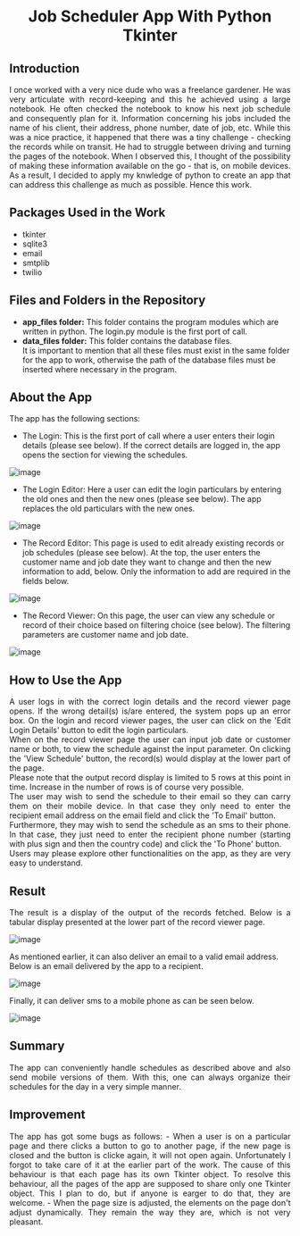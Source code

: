 <h1><p align="center">Job Scheduler App With Python Tkinter</p></h1>

## Introduction
<p align="justify">
I once worked with a very nice dude who was a freelance gardener. He was very articulate with record-keeping and this he achieved using a large notebook. He often checked the notebook to know his next job schedule and consequently plan for it. Information concerning his jobs included the name of his client, their address, phone number, date of job, etc. While this was a nice practice, it happened that there was a tiny challenge - checking the records while on transit. He had to struggle between driving and turning the pages of the notebook. When I observed this, I thought of the possibility of making these information available on the go - that is, on mobile devices. As a result, I decided to apply my knwledge of python to create an app that can address this challenge as much as possible. Hence this work.
</p>

## Packages Used in the Work
- tkinter<br>
- sqlite3<br>
- email<br>
- smtplib<br>
- twilio

## Files and Folders in the Repository
- **app_files folder:** This folder contains the program modules which are written in python. The login.py module is the first port of call.<br>
- **data_files folder:** This folder contains the database files.<br>
It is important to mention that all these files must exist in the same folder for the app to work, otherwise the path of the database files must be inserted where necessary in the program.

## About the App
<p align="justify">
The app has the following sections:
  
- The Login: This is the first port of call where a user enters their login details (please see below). If the correct details are logged in, the app opens the section for viewing the schedules.
  
![image](https://user-images.githubusercontent.com/44449730/160242100-46f70058-5c1e-415a-9ccc-75d94df38099.png)

- The Login Editor: Here a user can edit the login particulars by entering the old ones and then the new ones (please see below). The app replaces the old particulars with the new ones.
  
![image](https://user-images.githubusercontent.com/44449730/160242177-6e2343d3-6eca-441d-bcf5-d725e4197862.png)

- The Record Editor: This page is used to edit already existing records or job schedules (please see below). At the top, the user enters the customer name and job date they want to change and then the new information to add, below. Only the information to add are required in the fields below.
  
![image](https://user-images.githubusercontent.com/44449730/160242601-84a1703d-3956-4e0a-b7a8-c11e25cc099e.png)

- The Record Viewer: On this page, the user can view any schedule or record of their choice based on filtering choice (see below). The filtering parameters are customer name and job date.
  
![image](https://user-images.githubusercontent.com/44449730/160242928-4707b0cb-5642-4ced-99f9-8556b6824feb.png)

</p>

## How to Use the App
<p align="justify">
A user logs in with the correct login details and the record viewer page opens. If the wrong detail(s) is/are entered, the system pops up an error box. On the login and record viewer pages, the user can click on the 'Edit Login Details' button to edit the login particulars.<br>
When on the record viewer page the user can input job date or customer name or both, to view the schedule against the input parameter. On clicking the 'View Schedule' button, the record(s) would display at the lower part of the page.<br>
Please note that the output record display is limited to 5 rows at this point in time. Increase in the number of rows is of course very possible.<br>
The user may wish to send the schedule to their email so they can carry them on their mobile device. In that case they only need to enter the recipient email address on the email field and click the 'To Email' button.<br>
Furthermore, they may wish to send the schedule as an sms to their phone. In that case, they just need to enter the recipient phone number (starting with plus sign and then the country code) and click the 'To Phone' button.<br>
Users may please explore other functionalities on the app, as they are very easy to understand.
</p>

## Result
<p align="justify">
The result is a display of the output of the records fetched. Below is a tabular display presented at the lower part of the record viewer page.
  
![image](https://user-images.githubusercontent.com/44449730/160243748-168adc37-0b46-4ee0-80df-fcc4749c1884.png)
  
As mentioned earlier, it can also deliver an email to a valid email address. Below is an email delivered by the app to a recipient.
  
![image](https://user-images.githubusercontent.com/44449730/160243992-6e9a9f0e-601c-4604-8a9b-baa1f401ffc5.png)
  
Finally, it can deliver sms to a mobile phone as can be seen below.
  
![image](https://user-images.githubusercontent.com/44449730/160255118-ba673e27-08fc-4bc0-940a-471106fe7e1e.png)

</p>

## Summary
<p align="justify">
The app can conveniently handle schedules as described above and also send mobile versions of them. With this, one can always organize their schedules for the day in a very simple manner.
</p>

## Improvement
<p align="justify">
The app has got some bugs as follows:
- When a user is on a particular page and there clicks a button to go to another page, if the new page is closed and the button is clicke again, it will not open again. Unfortunately I forgot to take care of it at the earlier part of the work. The cause of this behaviour is that each page has its own Tkinter object. To resolve this behaviour, all the pages of the app are supposed to share only one Tkinter object. This I plan to do, but if anyone is earger to do that, they are welcome.
- When the page size is adjusted, the elements on the page don't adjust dynamically. They remain the way they are, which is not very pleasant.
</p>
